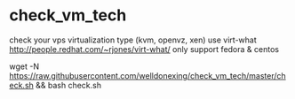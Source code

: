 # check_vm_tech
check your vps virtualization type (kvm, openvz, xen)
use virt-what http://people.redhat.com/~rjones/virt-what/
only support fedora & centos



wget -N https://raw.githubusercontent.com/welldonexing/check_vm_tech/master/check.sh && bash check.sh
